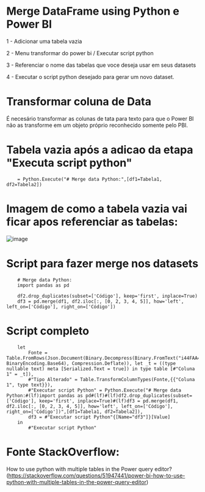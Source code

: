 # Merge DataFrame using Python e Power BI
1 - Adicionar uma tabela vazia

2 - Menu transformar do power bi /  Executar script python

3 - Referenciar o nome das tabelas que voce deseja usar em seus datasets

4 - Executar o script python desejado para gerar um novo dataset.


# Transformar coluna de Data
É necesário transformar as colunas de tata para texto para que o Power BI não as transforme em um objeto próprio reconhecido somente pelo PBI.

# Tabela vazia após a adicao da etapa "Executa script python"
        = Python.Execute("# Merge data Python:",[df1=Tabela1, df2=Tabela2])

# Imagem de como a tabela vazia vai ficar apos referenciar as tabelas:
![image](https://user-images.githubusercontent.com/49626719/173365663-dfb365a4-a306-4f6c-84ef-e60ee5ae130f.png)


# Script para fazer merge nos datasets
        # Merge data Python:
        import pandas as pd

        df2.drop_duplicates(subset=['Código'], keep='first', inplace=True)
        df3 = pd.merge(df1, df2.iloc[:, [0, 2, 3, 4, 5]], how='left', left_on=['Código'], right_on=['Código'])
        
# Script completo
        let
            Fonte = Table.FromRows(Json.Document(Binary.Decompress(Binary.FromText("i44FAA==", BinaryEncoding.Base64), Compression.Deflate)), let _t = ((type nullable text) meta [Serialized.Text = true]) in type table [#"Coluna 1" = _t]),
            #"Tipo Alterado" = Table.TransformColumnTypes(Fonte,{{"Coluna 1", type text}}),
            #"Executar script Python" = Python.Execute("# Merge data Python:#(lf)import pandas as pd#(lf)#(lf)df2.drop_duplicates(subset=['Código'], keep='first', inplace=True)#(lf)df3 = pd.merge(df1, df2.iloc[:, [0, 2, 3, 4, 5]], how='left', left_on=['Código'], right_on=['Código'])",[df1=Tabela1, df2=Tabela2]),
            df3 = #"Executar script Python"{[Name="df3"]}[Value]
        in
            #"Executar script Python"
            
# Fonte StackOverflow:
How to use python with multiple tables in the Power query editor?(https://stackoverflow.com/questions/51947441/power-bi-how-to-use-python-with-multiple-tables-in-the-power-query-editor)
